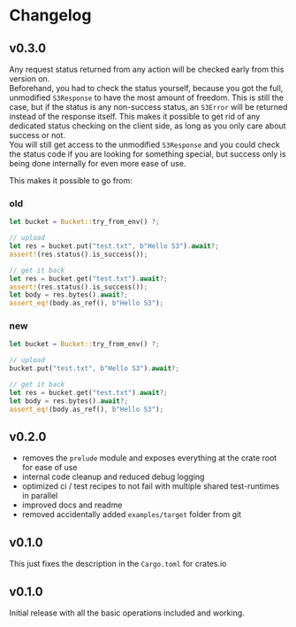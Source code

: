 # Changelog

## v0.3.0

Any request status returned from any action will be checked early from this version on.  
Beforehand, you had to check the status yourself, because you got the full, unmodified `S3Response` to have the most
amount of freedom. This is still the case, but if the status is any non-success status, an `S3Error` will be returned
instead of the response itself. This makes it possible to get rid of any dedicated status checking on the client side,
as long as you only care about success or not.  
You will still get access to the unmodified `S3Response` and you could check the status code if you are looking for
something special, but success only is being done internally for even more ease of use.

This makes it possible to go from:

### old

```rust
let bucket = Bucket::try_from_env() ?;

// upload
let res = bucket.put("test.txt", b"Hello S3").await?;
assert!(res.status().is_success());

// get it back
let res = bucket.get("test.txt").await?;
assert!(res.status().is_success());
let body = res.bytes().await?;
assert_eq!(body.as_ref(), b"Hello S3");
```

### new

```rust
let bucket = Bucket::try_from_env() ?;

// upload
bucket.put("test.txt", b"Hello S3").await?;

// get it back
let res = bucket.get("test.txt").await?;
let body = res.bytes().await?;
assert_eq!(body.as_ref(), b"Hello S3");
```

## v0.2.0

- removes the `prelude` module and exposes everything at the crate root for ease of use
- internal code cleanup and reduced debug logging
- optimized ci / test recipes to not fail with multiple shared test-runtimes in parallel
- improved docs and readme
- removed accidentally added `examples/target` folder from git

## v0.1.0

This just fixes the description in the `Cargo.toml` for crates.io

## v0.1.0

Initial release with all the basic operations included and working.
